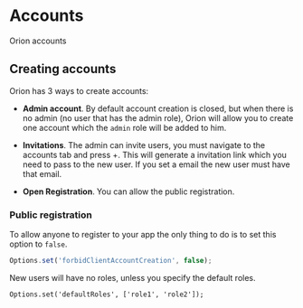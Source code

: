 # Accounts

Orion accounts

## Creating accounts

Orion has 3 ways to create accounts:

- **Admin account**. By default account creation is closed, but when there is no
admin (no user that has the admin role), Orion will allow you to create one account
which the ```admin``` role will be added to him.

- **Invitations**. The admin can invite users, you must navigate to the 
accounts tab and press +. This will generate a invitation link which you need to
pass to the new user. If you set a email the new user must have that email.

- **Open Registration**. You can allow the public registration.

### Public registration

To allow anyone to register to your app the only thing to do is to set this option to ```false```.

```js
Options.set('forbidClientAccountCreation', false);
```

New users will have no roles, unless you specify the default roles.

```
Options.set('defaultRoles', ['role1', 'role2']);
```